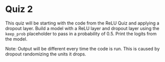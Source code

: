 # Quiz 2


This quiz will be starting with the code from the ReLU Quiz and applying a dropout layer. Build a model with a ReLU layer and dropout layer using the `keep_prob` placeholder to pass in a probability of 0.5. Print the logits from the model.

Note: Output will be different every time the code is run. This is caused by dropout randomizing the units it drops.